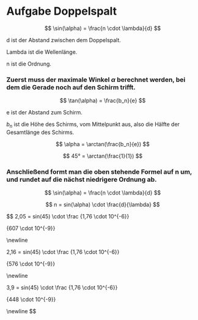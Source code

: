# Aufgabe Doppelspalt

$$
\sin(\alpha) = \frac{n \cdot \lambda}{d}
$$

d ist der Abstand zwischen dem Doppelspalt.

Lambda ist die Wellenlänge.

n ist die Ordnung.

### Zuerst muss der maximale Winkel $\alpha$ berechnet werden, bei dem die Gerade noch auf den Schirm trifft.

$$
\tan(\alpha) = \frac{b_n}{e}
$$

e ist der Abstand zum Schirm.

$b_n$ ist die Höhe des Schirms, vom Mittelpunkt aus, also die Hälfte der Gesamtlänge des Schirms.

$$
\alpha = \arctan(\frac{b_n}{e})
$$

$$
45° = \arctan(\frac{1}{1})
$$

### Anschließend formt man die oben stehende Formel auf n um, und rundet auf die nächst niedrigere Ordnung ab.

$$
\sin(\alpha) = \frac{n \cdot \lambda}{d} 
$$

$$
n = sin(\alpha) \cdot \frac{d}{\lambda}
$$

$$
2,05 = sin(45) \cdot \frac
{1,76 \cdot 10^{-6}}

{607 \cdot 10^{-9}}

\newline

2,16 = sin(45) \cdot \frac
{1,76 \cdot 10^{-6}}

{576 \cdot 10^{-9}}

\newline

3,9 = sin(45) \cdot \frac
{1,76 \cdot 10^{-6}}

{448 \cdot 10^{-9}}

\newline
$$